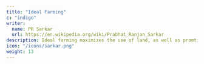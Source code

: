 ```yaml
---
title: "Ideal Farming"
c: "indigo"
writer:
  name: PR Sarkar
  url: https://en.wikipedia.org/wiki/Prabhat_Ranjan_Sarkar
description: Ideal farming maximizes the use of land, as well as promting self-reliance
icon: "/icons/sarkar.png"
weight: 13
---
```

